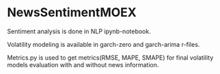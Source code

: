 # NewsSentimentMOEX


Sentiment analysis is done in NLP ipynb-notebook.

Volatility modeling is available in garch-zero and garch-arima r-files.

Metrics.py is used to get metrics(RMSE, MAPE, SMAPE) for final volatility models evaluation with and without news information.
